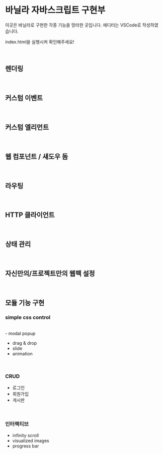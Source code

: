 # 바닐라 자바스크립트 구현부

이곳은 바닐라로 구현한 각종 기능을 망라한 곳입니다. 에디터는 VSCode로 작성하였습니다.

index.html을 실행시켜 확인해주세요!

<br>

## 렌더링

<br>

## 커스텀 이벤트

<br>

## 커스텀 엘리먼트

<br>

## 웹 컴포넌트 / 섀도우 돔

<br>

## 라우팅

<br>

## HTTP 클라이언트

<br>

## 상태 관리

<br>

## 자신만의/프로젝트만의 웹팩 설정

<br>

## 모듈 기능 구현
### simple css control
<br>- modal popup
- drag & drop
- slide
- animation

<br>

### CRUD
- 로그인
- 회원가입
- 게시판

<br>

### 인터랙티브
- infinity scroll
- visualized images
- progress bar